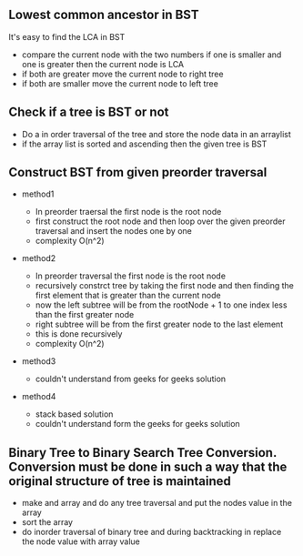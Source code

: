 ## Lowest common ancestor in BST

It's easy to find the LCA in BST
- compare the current node with the two numbers if one is smaller and one is greater then the current node is LCA
- if both are greater move the current node to right tree
- if both are smaller move the current node to left tree


## Check if a tree is BST or not

- Do a in order traversal of the tree and store the node data in an arraylist
- if the array list is sorted and ascending then the given tree is BST 

## Construct BST from given preorder traversal

- method1
    - In preorder traersal the first node is the root node
    - first construct the root node and then loop over the given preorder traversal and insert the nodes one by one
    - complexity O(n^2)
- method2
    - In preorder traversal the first node is the root node
    - recursively constrct tree by taking the first node and then finding the first element that is greater than the current node
    - now the left subtree will be from the rootNode + 1 to one index less than the first greater node
    - right subtree will be from the first greater node to the last element
    - this is done recursively
    - complexity O(n^2)

- method3
    - couldn't understand from geeks for geeks solution

- method4
    - stack based solution
    - couldn't understand form the geeks for geeks solution


## Binary Tree to Binary Search Tree Conversion. Conversion must be done in such a way that the original structure of tree is maintained

- make and array and do any tree traversal and put the nodes value in the array
- sort the array
- do inorder traversal of binary tree and during backtracking in replace the node value with array value